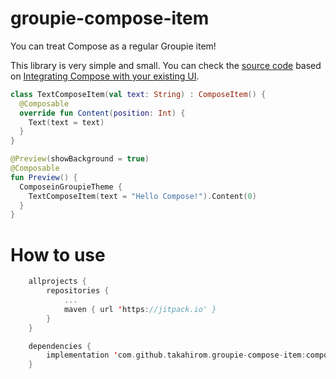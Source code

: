 # groupie-compose-item

You can treat Compose as a regular Groupie item!

This library is very simple and small. You can check the [source code](https://github.com/takahirom/groupie-compose-item/blob/main/composeitem/src/main/java/com/github/takahirom/composeitem/ComposeItem.kt) based on [Integrating Compose with your existing UI](https://developer.android.com/jetpack/compose/interop/compose-in-existing-ui#compose-recyclerview).

```kotlin
class TextComposeItem(val text: String) : ComposeItem() {
  @Composable
  override fun Content(position: Int) {
    Text(text = text)
  }
}

@Preview(showBackground = true)
@Composable
fun Preview() {
  ComposeinGroupieTheme {
    TextComposeItem(text = "Hello Compose!").Content(0)
  }
}
```


# How to use

```kotlin
	allprojects {
		repositories {
			...
			maven { url 'https://jitpack.io' }
		}
	}
```

```kotlin
	dependencies {
		implementation 'com.github.takahirom.groupie-compose-item:composeitem:0.1.0'
	}
```
